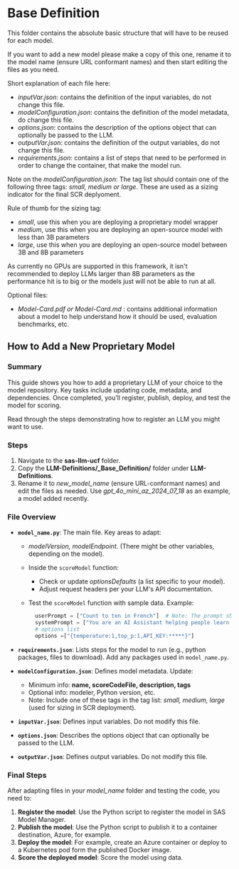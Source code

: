 # Base Definition

This folder contains the absolute basic structure that will have to be reused for each model.

If you want to add a new model please make a copy of this one, rename it to the model name (ensure URL conformant names) and then start editing the files as you need.

Short explanation of each file here:

- *inputVar.json*: contains the definition of the input variables, do not change this file.
- *modelConfiguration.json*: contains the definition of the model metadata, do change this file.
- *options.json*: contains the description of the options object that can optionally be passed to the LLM.
- *outputVar.json*: contains the definition of the output variables, do not change this file.
- *requirements.json*: contains a list of steps that need to be performed in order to change the container, that make the model run.

Note on the *modelConfiguration.json*: The tag list should contain one of the following three tags: *small, medium or large*. These are used as a sizing indicator for the final SCR deplyoment.

Rule of thumb for the sizing tag:

- *small*, use this when you are deploying a proprietary model wrapper
- *medium*, use this when you are deploying an open-source model with less than 3B parameters
- *large*, use this when you are deploying an open-source model between 3B and 8B parameters

As currently no GPUs are supported in this framework, it isn't recommended to deploy LLMs larger than 8B parameters as the performance hit is to big or the models just will not be able to run at all.

Optional files:
- *Model-Card.pdf or Model-Card.md* : contains additional information about a model to help understand how it should be used, evaluation benchmarks, etc.

## How to Add a New Proprietary Model

### Summary

This guide shows you how to add a proprietary LLM of your choice to the model repository. Key tasks include updating code, metadata, and dependencies. Once completed, you’ll register, publish, deploy, and test the model for scoring.

Read through the steps demonstrating how to register an LLM you might want to use.

### Steps

1. Navigate to the **sas-llm-ucf** folder.
1. Copy the **LLM-Definitions/_Base_Definition/** folder under **LLM-Definitions**.
1. Rename it to *new_model_name* (ensure URL-conformant names) and edit the files as needed. Use *gpt_4o_mini_az_2024_07_18* as an example, a model added recently.

### File Overview

- **`model_name.py`**: The main file. Key areas to adapt:
  - *modelVersion, modelEndpoint*. (There might be other variables, depending on the model).
  - Inside the `scoreModel` function:
    - Check or update *optionsDefaults* (a list specific to your model).
    - Adjust request headers per your LLM's API documentation.
  - Test the `scoreModel` function with sample data. Example:

    ```py
      userPrompt = ["Count to ten in French"]  # Note: The prompt should be in a list
      systemPrompt = ["You are an AI Assistant helping people learn languages"]  # Note: The prompt should be in a list
      # options list
      options =["{temperature:1,top_p:1,API_KEY:*****}"]
      ```

- **`requirements.json`**: Lists steps for the model to run (e.g., python packages, files to download). Add any packages used in `model_name.py`.
- **`modelConfiguration.json`**: Defines model metadata. Update:
  - Minimum info: **name, scoreCodeFile, description, tags**
  - Optional info: modeler, Python version, etc.
  - Note: Include one of these tags in the tag list: *small, medium, large* (used for sizing in SCR deployment).
- **`inputVar.json`**: Defines input variables. Do not modify this file.
- **`options.json`**: Describes the options object that can optionally be passed to the LLM.
- **`outputVar.json`**: Defines output variables. Do not modify this file.

### Final Steps

After adapting files in your *model_name* folder and testing the code, you need to:

1. **Register the model**: Use the Python script to register the model in SAS Model Manager.
2. **Publish the model**: Use the Python script to publish it to a container destination, Azure, for example.
3. **Deploy the model**: For example, create an Azure container or deploy to a Kubernetes pod form the published Docker image.
4. **Score the deployed model**: Score the model using data.
